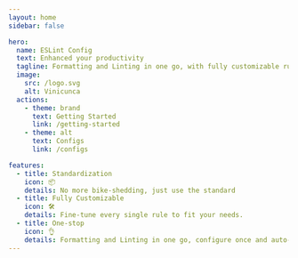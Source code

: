 ```yaml
---
layout: home
sidebar: false

hero:
  name: ESLint Config
  text: Enhanced your productivity
  tagline: Formatting and Linting in one go, with fully customizable rules
  image:
    src: /logo.svg
    alt: Vinicunca
  actions:
    - theme: brand
      text: Getting Started
      link: /getting-started
    - theme: alt
      text: Configs
      link: /configs

features:
  - title: Standardization
    icon: 📦
    details: No more bike-shedding, just use the standard
  - title: Fully Customizable
    icon: 🛠️
    details: Fine-tune every single rule to fit your needs.
  - title: One-stop
    icon: 👌
    details: Formatting and Linting in one go, configure once and auto-fix once.
---
```

